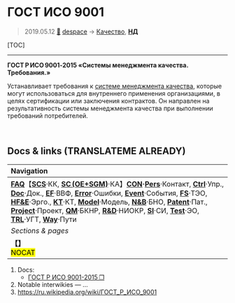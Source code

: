 # ГОСТ ИСО 9001
> 2019.05.12 [🚀](../index/index.md) [despace](index.md) → [Качество](qm.md), **[НД](doc.md#НД)**

[TOC]

---

**ГОСТ Р ИСО 9001‑2015 «Системы менеджмента качества. Требования.»**

Устанавливает требования к [системе менеджмента качества](qms.md), которые могут использоваться для внутреннего применения организациями, в целях сертификации или заключения контрактов. Он направлен на результативность системы менеджмента качества при выполнении требований потребителей.



<p style="page-break-after:always"> </p>

## Docs & links (TRANSLATEME ALREADY)
|Navigation|
|:--|
|**[FAQ](faq.md)**【**[SCS](scs.md)**·КК, **[SC (OE+SGM)](sc.md)**·КА】**[CON](contact.md)·[Pers](person.md)**·Контакт, **[Ctrl](control.md)**·Упр., **[Doc](doc.md)**·Док., **[EF](ef.md)**·ВВФ, **[Error](error.md)**·Ошибки, **[Event](event.md)**·События, **[FS](fs.md)**·ТЭО, **[HF&E](hfe.md)**·Эрго., **[KT](kt.md)**·КТ, **[Model](model.md)**·Модель, **[N&B](nnb.md)**·БНО, **[Patent](патент.md)**·Пат., **[Project](project.md)**·Проект, **[QM](qm.md)**·БКНР, **[R&D](rnd.md)**·НИОКР, **[SI](si.md)**·СИ, **[Test](test.md)**·ЭО, **[TRL](trl.md)**·УГТ, **[Way](way.md)**·Пути|
|*Sections & pages*|
|**【[](.md)】**<br> <mark>NOCAT</mark>|

   1. Docs:
      - [ГОСТ Р ИСО 9001-2015 ❐](f/doc/gost_iso_9001.pdf)
   1. Notable interwikies — …
   1. <https://ru.wikipedia.org/wiki/ГОСТ_Р_ИСО_9001>
